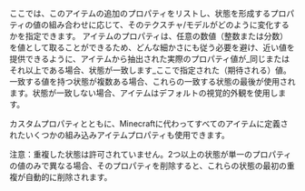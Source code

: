 ここでは、このアイテムの追加のプロパティをリストし、状態を形成するプロパティの値の組み合わせに応じて、そのテクスチャ/モデルがどのように変化するかを指定できます。 アイテムのプロパティは、任意の数値（整数または分数）を値として取ることができるため、どんな細かさにも従う必要を避け、近い値を提供できるように、アイテムから抽出された実際のプロパティ値が_同じまたはそれ以上である場合、状態が一致します_ここで指定された（期待される）値。一致する値を持つ状態が複数ある場合、これらの一致する状態の最後が使用されます。状態が一致しない場合、アイテムはデフォルトの視覚的外観を使用します。

カスタムプロパティとともに、Minecraftに代わってすべてのアイテムに定義されたいくつかの組み込みアイテムプロパティも使用できます。

注意：重複した状態は許可されていません。2つ以上の状態が単一のプロパティの値のみで異なる場合、そのプロパティを削除すると、これらの状態の最初の重複が自動的に削除されます。